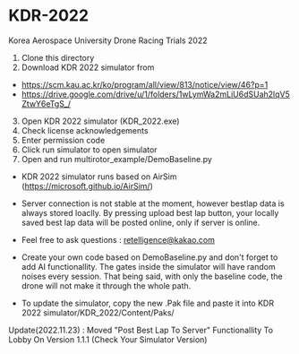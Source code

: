 # KDR-2022
 Korea Aerospace University Drone Racing Trials 2022
 
 1. Clone this directory
 2. Download KDR 2022 simulator from 
   - https://scm.kau.ac.kr/ko/program/all/view/813/notice/view/46?p=1
   - https://drive.google.com/drive/u/1/folders/1wLymWa2mLiU6dSUah2lqV5ZtwY6eTgS_/
 3. Open KDR 2022 simulator (KDR_2022.exe)
 5. Check license acknowledgements
 6. Enter permission code
 7. Click run simulator to open simulator 
 8. Open and run multirotor_example/DemoBaseline.py




- KDR 2022 simulator runs based on AirSim (https://microsoft.github.io/AirSim/)
- Server connection is not stable at the moment, however bestlap data is always stored loaclly. By pressing upload best lap button, your locally saved best lap data will be posted online, only if server is online.
- Feel free to ask questions : retelligence@kakao.com

- Create your own code based on DemoBaseline.py and don't forget to add AI functionallity. The gates inside the simulator will have random noises every session. That being said, with only the baseline code, the drone will not make it through the whole path.

- To update the simulator, copy the new .Pak file and paste it into KDR 2022 simulator/KDR_2022/Content/Paks/


Update(2022.11.23) : Moved "Post Best Lap To Server" Functionallity To Lobby On Version 1.1.1 (Check Your Simulator Version)
